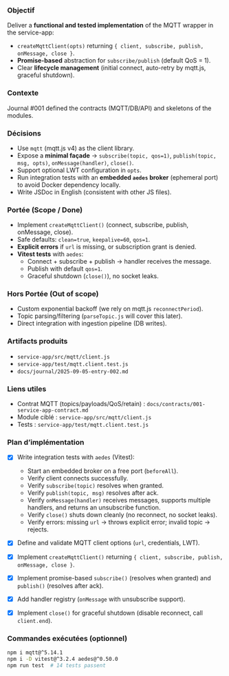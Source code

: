 ### Objectif

Deliver a **functional and tested implementation** of the MQTT wrapper in the service-app:
- `createMqttClient(opts)` returning `{ client, subscribe, publish, onMessage, close }`.  
- **Promise-based** abstraction for `subscribe/publish` (default QoS = 1).  
- Clear **lifecycle management** (initial connect, auto-retry by mqtt.js, graceful shutdown).  

### Contexte

Journal #001 defined the contracts (MQTT/DB/API) and skeletons of the modules.  

### Décisions

- Use `mqtt` (mqtt.js v4) as the client library.  
- Expose a **minimal façade** → `subscribe(topic, qos=1)`, `publish(topic, msg, opts)`, `onMessage(handler)`, `close()`.  
- Support optional LWT configuration in `opts`.  
- Run integration tests with an **embedded `aedes` broker** (ephemeral port) to avoid Docker dependency locally.  
- Write JSDoc in English (consistent with other JS files).  

### Portée (Scope / Done)

- Implement `createMqttClient()` (connect, subscribe, publish, onMessage, close).  
- Safe defaults: `clean=true`, `keepalive=60`, `qos=1`.  
- **Explicit errors** if `url` is missing, or subscription grant is denied.  
- **Vitest tests** with `aedes`:  
  - Connect + subscribe + publish → handler receives the message.  
  - Publish with default `qos=1`.  
  - Graceful shutdown (`close()`), no socket leaks.  

### Hors Portée (Out of scope)

- Custom exponential backoff (we rely on mqtt.js `reconnectPeriod`).  
- Topic parsing/filtering (`parseTopic.js` will cover this later).  
- Direct integration with ingestion pipeline (DB writes).  


### Artifacts produits

- `service-app/src/mqtt/client.js`  
- `service-app/test/mqtt.client.test.js`  
- `docs/journal/2025-09-05-entry-002.md`  

### Liens utiles

- Contrat MQTT (topics/payloads/QoS/retain) : `docs/contracts/001-service-app-contract.md`  
- Module ciblé : `service-app/src/mqtt/client.js`  
- Tests : `service-app/test/mqtt.client.test.js` 

### Plan d’implémentation

- [x] Write integration tests with `aedes` (Vitest):

   - Start an embedded broker on a free port (`beforeAll`).
   - Verify client connects successfully.
   - Verify `subscribe(topic)` resolves when granted.
   - Verify `publish(topic, msg)` resolves after ack.
   - Verify `onMessage(handler)` receives messages, supports multiple handlers, and returns an unsubscribe function.
   - Verify `close()` shuts down cleanly (no reconnect, no socket leaks).
   - Verify errors: missing `url` → throws explicit error; invalid topic → rejects.

- [x] Define and validate MQTT client options (`url`, credentials, LWT).

- [x] Implement `createMqttClient()` returning `{ client, subscribe, publish, onMessage, close }`.

- [x] Implement promise-based `subscribe()` (resolves when granted) and `publish()` (resolves after ack).

- [x] Add handler registry (`onMessage` with unsubscribe support).

- [x] Implement `close()` for graceful shutdown (disable reconnect, call `client.end`).


### Commandes exécutées (optionnel)

```bash
npm i mqtt@^5.14.1
npm i -D vitest@^3.2.4 aedes@^0.50.0
npm run test  # 14 tests passent
```

